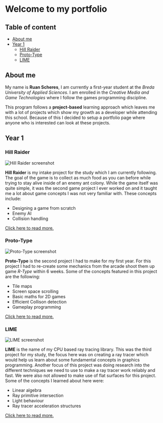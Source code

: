 # Welcome to my portfolio

## Table of content
* [About me](#about-me "About me")
* [Year 1](#year-1 "Year 1")
  * [Hill Raider](#hill-raider "Hill Raider")
  * [Proto-Type](#proto-type "Proto-Type")
  * [LIME](#lime "LIME")

## About me
My name is **Ruan Scheres**, I am currently a first-year student at the *Breda University of Applied Sciences*. I am enrolled in the *Creative Media and Game Technologies* where I follow the games programming discipline.

This program follows a **project-based** learning approach which leaves me with a lot of projects which show my growth as a developer while attending this school. Because of this I decided to setup a portfolio page where anyone who is interested can look at these projects.

## Year 1
### Hill Raider
![Hill Raider screenshot]()

**Hill Raider** is my intake project for the study which I am currently following. The goal of the game is to collect as much food as you can before while trying to stay alive inside of an enemy ant colony. While the game itself was quite simple, it was the second game project I ever worked on and it taught me a lot about game concepts I was not very familiar with. These concepts include:
* Designing a game from scratch
* Enemy AI
* Collision handling

[Click here to read more.](https://github.com/BakaAkuma/hill_raider "Hill Raider")
### Proto-Type
![Proto-Type screenshot]()

**Proto-Type** is the second project I had to make for my first year. For this project I had to re-create some mechanics from the arcade shoot them up game *R-Type* within 6 weeks. Some of the concepts featured in this project are the following:
* Tile maps
* Screen space scrolling
* Basic maths for 2D games
* Efficient Collison detection
* Gameplay programming

[Click here to read more.](https://github.com/BakaAkuma/proto-type "Proto-Type")
### LIME
![LIME screenshot]()

**LIME** is the name of my CPU based ray tracing library. This was the third project for my study, the focus here was on creating a ray tracer which would help us learn about some fundamental concepts in graphics programming. Another focus of this project was doing research into the different techniques we need to use to make a ray tracer work reliably and fast. We were also not allowed to make use of flat surfaces for this project. Some of the concepts I learned about here were:
* Linear algebra
* Ray primitive intersection
* Light behaviour
* Ray tracer acceleration structures

[Click here to read more.](https://github.com/BakaAkuma/LIME "LIME")
